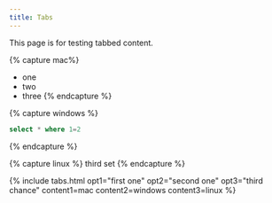 ```yaml
---
title: Tabs
---
```


This page is for testing tabbed content. 


{% capture mac%}
* one
* two
* three
{% endcapture %}

{% capture windows %}
```sql
select * where 1=2
```
{% endcapture %}

{% capture linux %}
third set
{% endcapture %}


{% include tabs.html opt1="first one" opt2="second one"  opt3="third chance" content1=mac content2=windows content3=linux %}